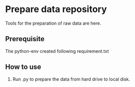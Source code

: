 # Prepare data repository  
Tools for the preparation of raw data are here.

## Prerequisite
The python-env created following requirement.txt

## How to use
1.  Run .py to prepare the data from hard drive to local disk.  
